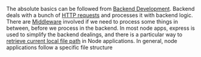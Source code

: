 The absolute basics can be followed from [Backend Development](../Backend%20Development.md). Backend deals with a bunch of [HTTP requests](../HTTP%20requests.md) and processes it with backend logic. There are [Middleware](../Middleware.md) involved if we need to process some things in between, before we process in the backend. In most node apps, express is used to simplify the backend dealings, and there is a particular way to [retrieve current local file path](Current%20local%20file%20path.md) in Node applications. In general, node applications follow a specific file structure


